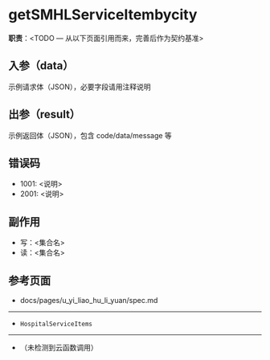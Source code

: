 # getSMHLServiceItembycity

**职责**：<TODO — 从以下页面引用而来，完善后作为契约基准>

## 入参（data）
<!--doc:keep:request-->
示例请求体（JSON），必要字段请用注释说明
<!--/doc:keep:request-->

## 出参（result）
<!--doc:keep:response-->
示例返回体（JSON），包含 code/data/message 等
<!--/doc:keep:response-->

## 错误码
<!--doc:keep:errors-->
- 1001: <说明>
- 2001: <说明>
<!--/doc:keep:errors-->

## 副作用
<!--doc:keep:effects-->
- 写：<集合名>
- 读：<集合名>
<!--/doc:keep:effects-->

## 参考页面
<!--doc:auto:refs-->
- docs/pages/u_yi_liao_hu_li_yuan/spec.md
<!--/doc:auto:refs-->


---
<!--doc:auto:collections-used-->
- `HospitalServiceItems`
<!--/doc:auto:collections-used-->


---
<!--doc:auto:calls-->
- （未检测到云函数调用）
<!--/doc:auto:calls-->
